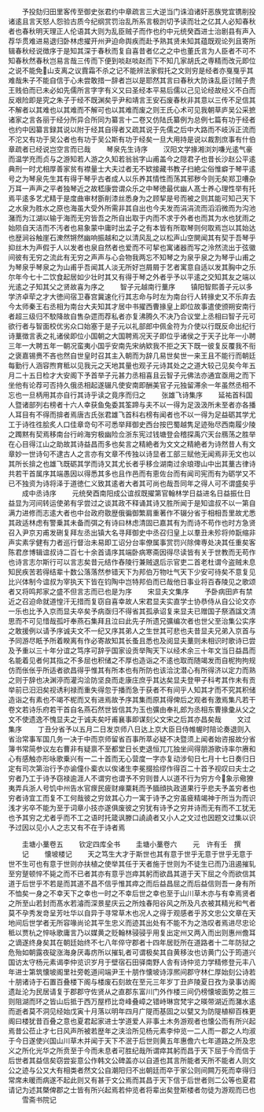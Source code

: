 <!-- { "loadSidebar": true } -->
　　予投劾归田里客传至御史张君约中章疏言三大逆当门诛洎诸奸恶族党宜镌削投诸逺且言天怒人怨验古质今纪纲赏罚治乱所系言极剀切予读而壮之亿其人必知春秋者也春秋明天理正人伦语其大则为乱臣贼子而作也约中元统癸酉进士治剧县有声入荐华贯难进易退归卧林虑擢开州尹迫命舆疾而赴予熟其贤未知其蕴既观论列且寄所辑春秋经说徴序于是知其深于春秋而复自喜昔者亿之之中也董氏言为人臣者不可不知春秋然春秋岂易言哉三传而下便到啖赵啖赵而下不知几家胡氏之専精而改元即位之说不能免山支离之议霣霜不杀之记不能辨法家假托之文则穷是经者亦戛戛乎其难哉朱子不能自信于心未尝敢措一辞者岂以是耶然其言曰春秋大防诛乱臣讨贼子贵王贱伯而已未必如先儒所言字字有义又曰圣经本平易后儒以己见论经故经义不白而反艰险即是究之朱子于经不既渊矣乎尹和靖言王安石废春秋非其意以三传不足信其不解者以其难也以其难而不解可也以其难而废之则王氏心术可见我朝草庐吴公采摭诸家之言各丽于经分所异合所同为纂言十二卷又仿陆氏纂例为总例七篇有功于经者也约中因纂言録其说以附于经其自得者又疏其说于先儒之后中大路而不岐泝正流而不沱又有功于吴公者也有功于吴公斯有功于经矣一旦大用持是说以裁割庶事有什伯章疏者已经说岂空言而已哉
　　琴泉先生诗序
　　汉阳文学掾湘浏刘嗛光逺气豪而温学充而贞与之游知若人游之久知若翁翁字山甫盖今之隠君子也昔长沙赵公平逺典刑一时尤相厚善家贫有襟量士大夫过者无不欵接藏书教子扫絶尘俗惟癖于琴平逺号之为琴泉先生其有得于琴乎古者成人以乐养其情性而荡其邪秽今则无矣郑卫嘈杂万耳一声声之平者独琴近之故嵇康尝谓众乐之中琴徳最优幽人髙士养心理性举有托焉平逺多艺尤精于是度曲审材斵削漆丝悉身为之顾挈是号而被之则其能可知己天下之水泉为胜水之原也海虽大受外所需非其自出也今夫发而涓涓流而滔滔微而为沟池潴而为江湖以输于海而无穷皆吾之所自出取于内而不求于外者也而其为水也犹雨之始陨自天洁而不汚者也易象蒙中庸时出孟子之有本皆有所取琴则何取焉岂以其始达也歴涧谷触崖石潨然锵然幽响振越和之以清风乱之以松声山空閴闻其有契于吾琴乎抑丝木为声假于人以发者也泉自然者也爱而不可挈也寓诸器而写之泠然流出于弦徽间彼有无穷之流此有无穷之声声与心会物我两忘不知琴之为泉乎泉之为琴乎山甫之为琴泉乎琴泉之为山甫乎吾闻其人淡无所好岂屑屑于艺者寓意自适以发其胸中之乐尔年今七十二饮食起居如少壮时其又有得于琴之外者乎予以平逺之交知其友之端以光逺之子知其父之贤故喜为序之
　　智子元越南行藳序
　　镇阳智熙善子元以多学济卓荦之才大徳间宿卫春宫冀速化行其志命与时左为南台行人转掾史又不乐弃去今太师秦王右丞相为南台大夫知其才居中书擢西曹掾皇上即位故事遣使颁朔安南行者超三级归不駮降故自售杂遝而荐私者亦复沸腾久不决乃合议堂上丞相曰智子元可欲行者与智面校优劣众口始塞于是子元以礼部郎中佩金符为介使以行既反命出纪行诗藳徴言表之礼诸侯即位小国朝之大国聘焉况天子即位乎诸侯之于天子比年一小聘三年一大聘五年一朝况蛮夷小国乎安南先宋纳欵我不拒之天下既一彼复反覆我不衔之褒嘉锡赉不吝也然自世皇时召其主入朝而为辞几易世矣世一来王且不能行而朝廷每勤行人涵容煦育秪以见我元之天地其量也观子元诗其处之之道大较己见矣今年五月二十五日检才大安阁下予首举子元甚力丞相喜且云智子元佛法亦通宜亟用之而下坐他有论荐可否持久俄丞相起遂辍凡使安南即酬美官子元独留滞余一年虽然丞相不忘也一旦柄用其亦自行其诗乎读之竟序而归之
　　张雄飞诗集序
　　延祐首科国人暨诸部列右榜者十六人幸获鱼兔委其筌蹄与夫不以一得为足汲汲所未至者亦各播人耳目有不得而揜者焉唐古氏张君雄飞首科右榜有闻者也不以一得为足益砺其学尤工于诗徃徃脍炙人口佳章竒句不可悉举拜御史西台按巴蜀越隽足迹殆尽西南履少陵之躅黙有契焉移南台行岭海穷极幽险佥浙东宪过钱塘登会稽探禹穴天台鴈荡之胜举在心目得江山之助故其诗益昌而多也矣言之精絶者为文文之精絶者为诗然昔人有文章妙一世诗句不逮古人之言亦有文章不传独以诗显者工部三赋他无闻焉非无文也以其所长揜之也雄飞既砺其学而诗又其尤长者乎移佥湖南过余琅瓈山中出其藳古律诗共若干首属序其端愚因以得悉其多也且作邑而有恵佐台而有闻司宪而有为砺学又不已不独资为诗将泽于道徳仁义致其逺者大者其可尚也哉吾同年之得人可不谓盛矣乎
　　成中丞诗序
　　元统癸酉南阳成公谊叔既擢第官翰林学日益进名日益振仕日益显为河间转运使弟有孚尝过之谈其政不释诵其诗又胜所闻于是知谊叔不以一第自满力进修而志逺大者也中台政府敭歴俄徧御繁肩重著作不辍分省于相相吾里故尤悉其政适林虑有警乗其未备而弭之有诗曰林虑清固已嘉其有为而诗不苟作也时方急贤召入尹京刃甫发硎复拜左丞出镇大名寻拜御史中丞召归皇上以羣丑未殄将帅翫缩非声实素孚健有力者巡行督治未易即工诏分台率僚属事赏罚兴除俾専处决其任重矣客陈君彦博辑谊叔诗二百七十余首请序其端卧病寒斋因得尽读皆有关于世教而无苟作也诗言志尔斯行可以言志矣昔元结作舂陵行兼贼退后示官吏二首老杜谓今盗贼未息知民疾苦若得结辈十数公落落然参错天下为邦伯万物吐气天下少安可待矣不意复见比兴体制今谊叔为宰执天下皆在钧陶中岂特邦伯而已哉他日事业将百舂陵见之歌颂者又将鸣邦家之盛不但言志而已也是为序
　　宋显夫文集序
　　予卧病田庐有禁近之召迫命就道惶汗无措而复窃自喜幸故人宋君显夫实直学士协恭侍从自公论文亦一乐也比予入京而显夫卒矣予病亟归不得省其孤承诏复来显夫已赠国子祭酒諡文清思而不可见惜哉孤吁奉燕石集拜且泣曰此先子所遗兄彍编次者也世父至治集公实序之敢援例以请予序诚夫文不一纪又序其弟人之生世其可悲也夫昔显夫兄弟入京首与予同游尽眂予所着睽离有作必寄故知其长蚤且悉也及阅显夫藳则未相识时歌诗已尝及予重以三十年分谊之笃序可辞乎国家设贡举陶天下以经术余三十年文当日益昌而名能着见者何其指之不多屈也积储之不厚也造诣之不逺也取而随竭发而自柅拘拘规仿而伥伥乎所适者欲昌得乎惟其有所本也有所防也该洽沈潜心有所得济以定力而熟之则于辞也决渊渟而灌沟浍防坚良而走康庄庶乎其达矣显夫登甲子科考其作未有贡举前已汨汨矣视诱利禄而重失得忽于播而急于获者不有间乎人知其才而不究其积储造诣之有素也不竭不柅而又有进焉故予序其集而原其得俾后之观者有激焉集凡若干卷文若诗乐府若干首自名燕石然世皆信其为玉也彍由奉礼郎为丞相东曹掾彚从父之文不使遗逸不愧显夫之于诚夫矣吁甫襄事即谋刻父文宋之后其亦昌矣哉
　　文过集序
　　丁丑分省予以五月二日发京师八日达上京大臣日侍帷幄时陪论奏退则入省治常事军国几务一决于中而京师留省百事所萃必疑不决暨须上闻者始咨报故分省簿书常简参议左右曹非有疑禀不至都堂日长吏退恒兀兀独坐间得朋游歌诗率尔赓和心有感触亦形咏歌乗兴有一二十首而无心营度一字亦复动涉旬日七月十七日奏归日定有司次第治行予亦谕僮仆槖衣以俟诸生李冕掇拾缪作得百二十首予视叹曰夫士之穷者乃工于诗予窃禄逾涯人不谓穷也谓予不穷则昔人以道不行为穷方今象示儆獠夷弄兵浙人号饥中州告水官瘝民疲财瘅粟耗而予腼顔执政道果行乎悲夫予盖穷者也穷者诗宜工而复不工何哉彼之穷敛其心力一寓于诗予之穷虽疲精竭神于所当为而识浅才劣卒不能为至于词章小技亦遂俱废彼之穷犹有诗予之穷并诗而无有而不工犹无也予其穷之尤者乎而不工之语时托箴讽滕口譊譊者又小人之文过也因题文过集以识予过因以见小人之志又有不在于诗者焉






　　圭塘小藳卷五
　　钦定四库全书
　　圭塘小藳卷六
　　元　许有壬　撰
　　记
　　懐坡楼记
　　天之笃生大才于斯世也其有意于世乎无意于世乎无意于世不生可也有意于世则亦扶植之使举其任于天者施于世则为不徒生已而乃沮遏摧轧至穷蹵顿悴不毙之而不已者其亦有意乎岂瘁其躬而欲昌其道于天下屈之今而欲信其道于后世乎不若是而其道不昌不信乎惟其瘁之而后益昌屈之而后益信则吾一身有所不恤矣一身之不幸天下之幸也一时之不幸后世之幸也至于山川草木亦与有幸焉贤者之所至山若封而髙水若濬而深景星庆云之所烛春阳谷风之所及凡衣被其精光和气者莫不孕秀发竒呈芳吐华以自异于寻常草木也况人之得于观感者乎苏文忠公文章在天地间后世学者无所容喙尚论其平生忠义而迹其出处有不能不为之浩叹者焉进尽忠论秪以贾杭之悴咏歌庸言乃以媒黄之贬翰林骎骎乎用复出定州又两入而出则惠州儋耳之谪遂终身矣其在朝廷始终不七八年倅守郡者十四年居贬所在道路者十二年防狱之危殆如朝露夜碇涨海身厌毒疠所以摧轧者可谓极矣其自黄移汝也访黄门公于筠道兴国访太守杨元素谒李仲览识岁月于壁宿石田驿南野人舎有诗仲览力学精修登元丰八年进士第筑懐坡阁里社旁乾道间端尹王十朋作懐坡诗淳熈间郡守林仁厚始刻公诗若十朋诸诗于石置百叠楼下阁与楼废石刻故在至元三年岁丁丑庐陵夏日孜为录事访阁遗趾沦为民居请复于郡郡守佐贤从之直郡东富川门外作楼三间仍榜懐坡面势之胜三则阻湖而环之皆山后抵于西万屋栉比竒峰叠嶂之错峙琳宫梵宇之暎带湖近而潴水逺而逝者莫不洞见经始戊寅十月落以明年四月广隄而基固之以甓又为防隄植柳百株更阁曰楼犹昔百叠之意也夏君起家进士学道爱人非事土木务游观者也懐公而有所兴起焉昔公莅止才七日风声所被若歴年之浃洽所见杨元素李仲览一二人而一郡之人均淑于今日遂使兴国山川草木并闻于天下不泯于后世则黄五年惠儋六七年道路之所及忠义之所化光华之所贲至于今而未息者可胜纪哉所谓瘁其躬而昌于天下屈于今而信于后世者其益信矣窃尝妄意公作韩文公碑盖亦以自道也其言所能者天所不能者人则文公之迹与公又大有相类者然文公自潮阳归不出朝廷而卒于家公则间闗万死而幸得归常席未暖而病遂不起此则又有甚于文公焉而其昌于天下信于后世者则二公等也夏君请记为述其槩俾郡之士皆有所兴起焉若仲览者将辈出矣登斯楼者勿徒为游观而已也
　　雪斋书院记
